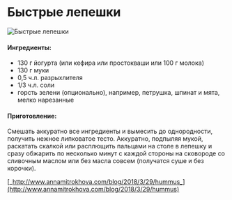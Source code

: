 ﻿---
image: ../../pics/24334d8dc690597bf3fc42a17222ec33-1.jpg
---
# Быстрые лепешки

![&#x411;&#x44B;&#x441;&#x442;&#x440;&#x44B;&#x435; &#x43B;&#x435;&#x43F;&#x435;&#x448;&#x43A;&#x438;](../../pics/24334d8dc690597bf3fc42a17222ec33-1.jpg)

#### Ингредиенты:

* 130 г йогурта \(или кефира или простокваши или 100 г молока\)
* 130 г муки
* 0,5 ч.л. разрыхлителя
* 1/3 ч.л. соли
* горсть зелени \(опционально\), например, петрушка, шпинат и мята, мелко нарезанные

#### Приготовление:

Смешать аккуратно все ингредиенты и вымесить до однородности, получить нежное липковатое тесто. Аккуратно, подпыляя мукой, раскатать скалкой или расплющить пальцами на столе в лепешку и сразу обжарить по несколько минут с каждой стороны на сковороде со сливочным маслом или без масла совсем \(получатся суше и без корочки\).

[_http://www.annamitrokhova.com/blog/2018/3/29/hummus_](http://www.annamitrokhova.com/blog/2018/3/29/hummus)

